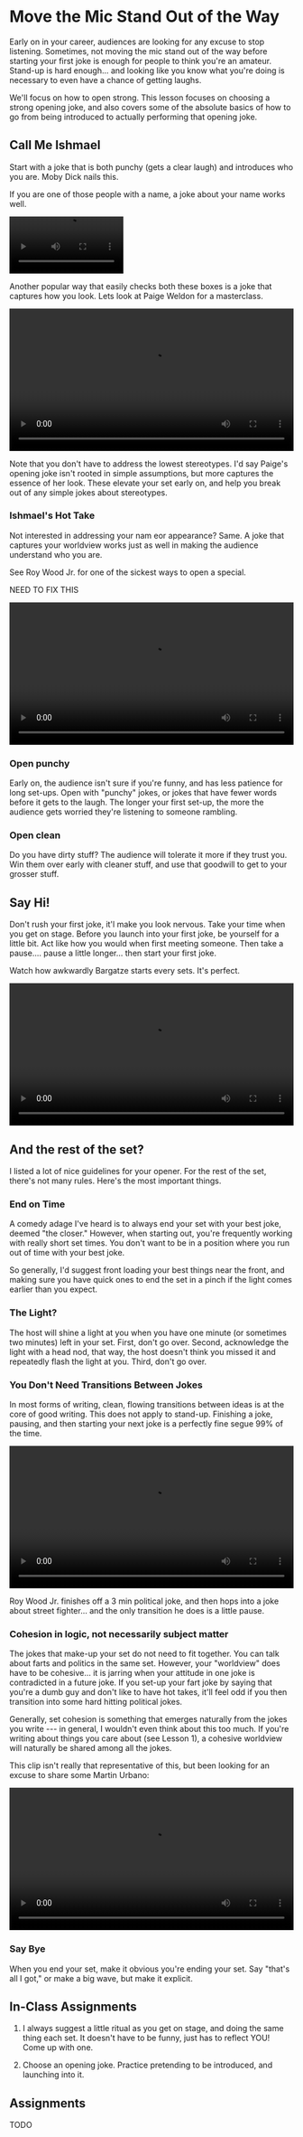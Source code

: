 # Move the Mic Stand Out of the Way

Early on in your career, audiences are looking for any excuse to stop listening. Sometimes, not moving the mic stand out of the way before starting your first joke is enough for people to think you're an amateur. Stand-up is hard enough... and looking like you know what you're doing is necessary to even have a chance of getting laughs.

We'll focus on how to open strong. This lesson focuses on choosing a strong opening joke, and also covers some of the absolute basics of how to go from being introduced to actually performing that opening joke.

## Call Me Ishmael 

Start with a joke that is both punchy (gets a clear laugh) and introduces who you are. Moby Dick nails this. 

If you are one of those people with a name, a joke about your name works well.

<a href="https://www.youtube.com/watch?v=oEbuo47OcyE" target="_blank" >
  <video width="40%" height="auto" controls loop>
    <source src="./media/weinberg.mp4" type="video/mp4">
  </video>
</a>

Another popular way that easily checks both these boxes is a joke that captures how you look. Lets look at Paige Weldon for a masterclass.

<a href="https://www.youtube.com/watch?v=qyzgxLFC0Ys" target="_blank" >
  <video width="100%" height="auto" controls loop>
    <source src="./media/weldon.mp4" type="video/mp4">
  </video>
</a>

Note that you don't have to address the lowest stereotypes. I'd say Paige's opening joke isn't rooted in simple assumptions, but more captures the essence of her look. These elevate your set early on, and help you break out of any simple jokes about stereotypes.

### Ishmael's Hot Take

Not interested in addressing your nam eor appearance? Same. A joke that captures your worldview works just as well in making the audience understand who you are.

See Roy Wood Jr. for one of the sickest ways to open a special. 

NEED TO FIX THIS

<a href="https://www.youtube.com/watch?v=CCaFg6iy3wE" target="_blank" >
  <video width="100%" height="auto" controls loop>
    <source src="./media/mintzcut.mp4" type="video/mp4">
  </video>
</a>

### Open punchy

Early on, the audience isn't sure if you're funny, and has less patience for long set-ups. Open with "punchy" jokes, or jokes that have fewer words before it gets to the laugh. The longer your first set-up, the more the audience gets worried they're listening to someone rambling. 

### Open clean

Do you have dirty stuff? The audience will tolerate it more if they trust you. Win them over early with cleaner stuff, and use that goodwill to get to your grosser stuff.


## Say Hi!

Don't rush your first joke, it'l make you look nervous.  Take your time when you get on stage. Before you launch into your first joke, be yourself for a little bit. Act like how you would when first meeting someone. Then take a pause.... pause a  little longer... then start your first joke.

Watch how awkwardly Bargatze starts every sets. It's perfect.

<a href="https://www.youtube.com/watch?v=VcY28eKMM3I" target="_blank" >
  <video width="100%" height="auto" controls loop>
    <source src="./media/bargatze.mp4" type="video/mp4">
  </video>
</a>

## And the rest of the set?

I listed a lot of nice guidelines for your opener. For the rest of the set, there's not many rules. Here's the most important things. 

### End on Time

A comedy adage I've heard is to always end your set with your best joke, deemed "the closer." However, when starting out, you're frequently working with really short set times. You don't want to be in a position where you run out of time with your best joke.

So generally, I'd suggest front loading your best things near the front, and making sure you have quick ones to end the set in a pinch if the light comes earlier than you expect.

### The Light?

The host will shine a light at you when you have one minute (or sometimes two minutes) left in your set. First, don't go over. Second, acknowledge the light with a head nod, that way, the host doesn't think you missed it and repeatedly flash the light at you. Third, don't go over.  

### You Don't Need Transitions Between Jokes

In most forms of writing, clean, flowing transitions between ideas is at the core of good writing. This does not apply to stand-up. Finishing a joke, pausing, and then starting your next joke is a perfectly fine segue 99% of the time. 

<a href="https://www.youtube.com/watch?v=1TM7XIbRKZE" target="_blank" >
  <video width="100%" height="auto" controls loop>
    <source src="./media/roywoodjr.mp4" type="video/mp4">
  </video>
</a>

Roy Wood Jr. finishes off a 3 min political joke, and then hops into a joke about street fighter... and the only transition he does is a little pause.

### Cohesion in logic, not necessarily subject matter

The jokes that make-up your set do not need to fit together. You can talk about farts and politics in the same set. However, your "worldview" does have to be cohesive... it is jarring when your attitude in one joke is contradicted in a future joke. If you set-up your fart joke by saying that you're a dumb guy and don't like to have hot takes, it'll feel odd if you then transition into some hard hitting political jokes. 

Generally, set cohesion is something that emerges naturally from the jokes you write --- in general, I wouldn't even think about this too much. If you're writing about things you care about (see Lesson 1), a cohesive worldview will naturally be shared among all the jokes. 

This clip isn't really that representative of this, but been looking for an excuse to share some Martin Urbano:

<a href="https://www.youtube.com/watch?v=rws-KBRuTWQ" target="_blank" >
  <video width="100%" height="auto" controls loop>
    <source src="./media/urbanocut.mp4" type="video/mp4">
  </video>
</a>

### Say Bye

When you end your set, make it obvious you're ending your set. Say "that's all I got," or make a big wave, but make it explicit. 

## In-Class Assignments

1) I always suggest a little ritual as you get on stage, and doing the same thing each set. It doesn't have to be funny, just has to reflect YOU! Come up with one.

2) Choose an opening joke. Practice pretending to be introduced, and launching into it. 

## Assignments

TODO


